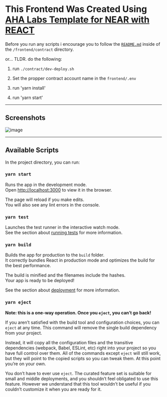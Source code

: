 # This Frontend Was Created Using [AHA Labs Template for NEAR with REACT](https://github.com/AhaLabs/cra-template-near)

Before you run any scripts i encourage you to follow the [`README.md`](/frontend/contract/README.md) inside of the `/frontend/contract` directory.

or... TLDR. do the following:

1. run `./contract/dev-deploy.sh`

2. Set the propper contract account name in the `frontend/.env`

3. run 'yarn install'

4. run 'yarn start'

------
## Screenshots
![image](https://user-images.githubusercontent.com/20932280/151669727-2078e002-857f-4af3-a071-59c3870da2c8.png)

-----

## Available Scripts

In the project directory, you can run:

### `yarn start`

Runs the app in the development mode.\
Open [http://localhost:3000](http://localhost:3000) to view it in the browser.

The page will reload if you make edits.\
You will also see any lint errors in the console.

### `yarn test`

Launches the test runner in the interactive watch mode.\
See the section about [running tests](https://facebook.github.io/create-react-app/docs/running-tests) for more information.

### `yarn build`

Builds the app for production to the `build` folder.\
It correctly bundles React in production mode and optimizes the build for the best performance.

The build is minified and the filenames include the hashes.\
Your app is ready to be deployed!

See the section about [deployment](https://facebook.github.io/create-react-app/docs/deployment) for more information.

### `yarn eject`

**Note: this is a one-way operation. Once you `eject`, you can’t go back!**

If you aren’t satisfied with the build tool and configuration choices, you can `eject` at any time. This command will remove the single build dependency from your project.

Instead, it will copy all the configuration files and the transitive dependencies (webpack, Babel, ESLint, etc) right into your project so you have full control over them. All of the commands except `eject` will still work, but they will point to the copied scripts so you can tweak them. At this point you’re on your own.

You don’t have to ever use `eject`. The curated feature set is suitable for small and middle deployments, and you shouldn’t feel obligated to use this feature. However we understand that this tool wouldn’t be useful if you couldn’t customize it when you are ready for it.

